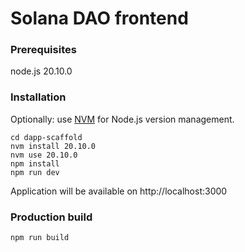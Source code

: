 # Solana DAO frontend
### Prerequisites
node.js 20.10.0

### Installation
Optionally: use [NVM](https://github.com/nvm-sh/nvm) for Node.js version management.
```
cd dapp-scaffold
nvm install 20.10.0
nvm use 20.10.0
npm install
npm run dev
```
Application will be available on http://localhost:3000


### Production build
`npm run build`


